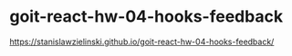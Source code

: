 # goit-react-hw-04-hooks-feedback

https://stanislawzielinski.github.io/goit-react-hw-04-hooks-feedback/
